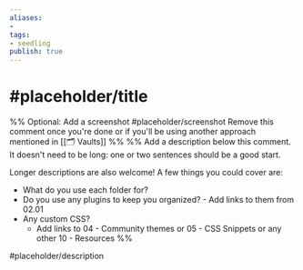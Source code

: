 ```yaml
---
aliases: 
- 
tags:
- seedling
publish: true
---
```


# #placeholder/title 

%% Optional: Add a screenshot
#placeholder/screenshot 
Remove this comment once you're done or if you'll be using another approach mentioned in [[🗂️ Vaults]]
%%
%% Add a description below this comment. It doesn't need to be long: one or two sentences should be a good start. 

Longer descriptions are also welcome! A few things you could cover are: 
- What do you use each folder for?
- Do you use any plugins to keep you organized? - Add links to them from 02.01
- Any custom CSS? 
	- Add links to 04 - Community themes or 05 - CSS Snippets or any other 10 - Resources
%%

#placeholder/description 


